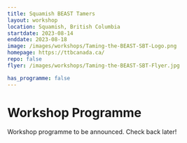 ```yaml
---
title: Squamish BEAST Tamers
layout: workshop
location: Squamish, British Columbia
startdate: 2023-08-14
enddate: 2023-08-18
image: /images/workshops/Taming-the-BEAST-SBT-Logo.png
homepage: https://ttbcanada.ca/
repo: false
flyer: /images/workshops/Taming-the-BEAST-SBT-Flyer.jpg

has_programme: false
---
```


# Workshop Programme

Workshop programme to be announced.  Check back later!
